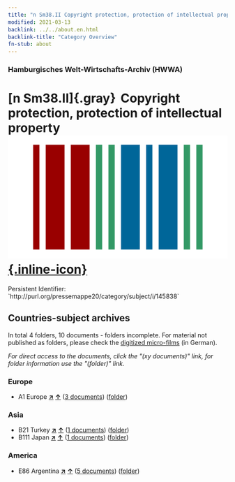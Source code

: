 ```yaml
---
title: "n Sm38.II Copyright protection, protection of intellectual property"
modified: 2021-03-13
backlink: ../../about.en.html
backlink-title: "Category Overview"
fn-stub: about
---
```


### Hamburgisches Welt-Wirtschafts-Archiv (HWWA)

# [n Sm38.II]{.gray}&#8201; Copyright protection, protection of intellectual property &#160; [![Wikidata](/images/Wikidata-logo.svg "Wikidata"){.inline-icon}](http://www.wikidata.org/entity/Q104710356)

<div class="hint">Persistent Identifier: `http://purl.org/pressemappe20/category/subject/i/145838`</div>







## Countries-subject archives





In total 4 folders, 10 documents - folders incomplete.
For material not published as folders, please check the [digitized micro-films](/film/h1_sh.de.html) (in German).

_For direct access to the documents, click the "(xy documents)" link, for folder information use the "(folder)" link._



### Europe

- A1 Europe [**&nearr;**](../../../geo/i/140892/about.en.html "Europe (all folders)") [**&uarr;**](../../../geo/about.en.html#A1 "Country category system") (<a href="https://pm20.zbw.eu/iiifview/folder/sh/140892,145838" title="about: Europe : Copyright protection, protection of intellectual property" target="_blank">3 documents</a>) ([folder](../../../../folder/sh/1408xx/140892/1458xx/145838/about.en.html))

### Asia

- B21 Turkey [**&nearr;**](../../../geo/i/141111/about.en.html "Turkey (all folders)") [**&uarr;**](../../../geo/about.en.html#B21 "Country category system") (<a href="https://pm20.zbw.eu/iiifview/folder/sh/141111,145838" title="about: Turkey : Copyright protection, protection of intellectual property" target="_blank">1 documents</a>) ([folder](../../../../folder/sh/1411xx/141111/1458xx/145838/about.en.html))
- B111 Japan [**&nearr;**](../../../geo/i/141272/about.en.html "Japan (all folders)") [**&uarr;**](../../../geo/about.en.html#B111 "Country category system") (<a href="https://pm20.zbw.eu/iiifview/folder/sh/141272,145838" title="about: Japan : Copyright protection, protection of intellectual property" target="_blank">1 documents</a>) ([folder](../../../../folder/sh/1412xx/141272/1458xx/145838/about.en.html))

### America

- E86 Argentina [**&nearr;**](../../../geo/i/141692/about.en.html "Argentina (all folders)") [**&uarr;**](../../../geo/about.en.html#E86 "Country category system") (<a href="https://pm20.zbw.eu/iiifview/folder/sh/141692,145838" title="about: Argentina : Copyright protection, protection of intellectual property" target="_blank">5 documents</a>) ([folder](../../../../folder/sh/1416xx/141692/1458xx/145838/about.en.html))








